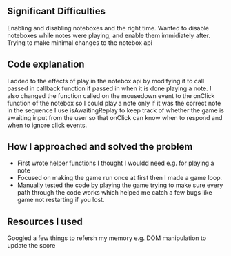 ## Significant Difficulties

Enabling and disabling noteboxes and the right time. Wanted to disable noteboxes while notes were playing, and enable them immidiately after.
Trying to make minimal changes to the notebox api

## Code explanation

I added to the effects of play in the notebox api by modifying it to call passed in callback function if passed in when it is done
playing a note.
I also changed the function called on the mousedown event to the onClick function of the notebox so I could play a note only if it was 
the correct note in the sequence
I use isAwaitingReplay to keep track of whether the game is awaiting input from the user so that onClick can know when to respond and 
when to ignore click events.
## How I approached and solved the problem

* First wrote helper functions I thought I wouldd need e.g. for playing a note
* Focused on making the game run once at first then I made a game loop.
* Manually tested the code by playing the game trying to make sure every path through the code works which helped me catch a few bugs 
like game not restarting if you lost.

## Resources I used

Googled a few things to refersh my memory e.g. DOM manipulation to update the score
